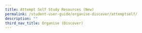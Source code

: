 ```yaml
---
title: Attempt Self Study Resources (New)
permalink: /student-user-guide/organise-discover/attemptself/
description: ""
third_nav_title: Organise (Discover)
---
```

